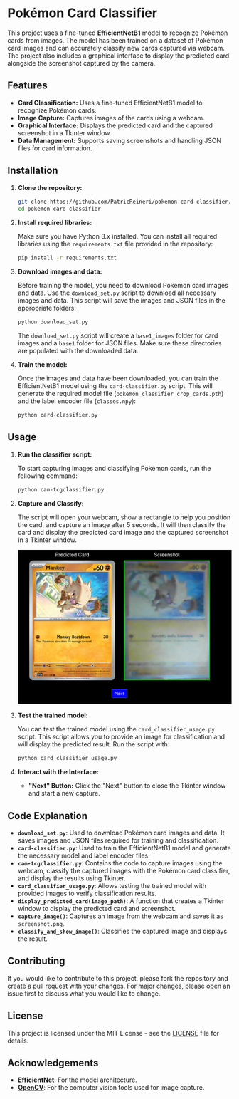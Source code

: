 # Pokémon Card Classifier

This project uses a fine-tuned **EfficientNetB1** model to recognize Pokémon cards from images. The model has been trained on a dataset of Pokémon card images and can accurately classify new cards captured via webcam. The project also includes a graphical interface to display the predicted card alongside the screenshot captured by the camera.

## Features

- **Card Classification:** Uses a fine-tuned EfficientNetB1 model to recognize Pokémon cards.
- **Image Capture:** Captures images of the cards using a webcam.
- **Graphical Interface:** Displays the predicted card and the captured screenshot in a Tkinter window.
- **Data Management:** Supports saving screenshots and handling JSON files for card information.

## Installation

1. **Clone the repository:**

    ```bash
    git clone https://github.com/PatricReineri/pokemon-card-classifier.git
    cd pokemon-card-classifier
    ```

2. **Install required libraries:**

    Make sure you have Python 3.x installed. You can install all required libraries using the `requirements.txt` file provided in the repository:

    ```bash
    pip install -r requirements.txt
    ```

3. **Download images and data:**

    Before training the model, you need to download Pokémon card images and data. Use the `download_set.py` script to download all necessary images and data. This script will save the images and JSON files       in the appropriate folders:

    ```bash
    python download_set.py
    ```
    The `download_set.py` script will create a `base1_images` folder for card images and a `base1` folder for JSON files. Make sure these directories are populated with the downloaded data.

4. **Train the model:**

    Once the images and data have been downloaded, you can train the EfficientNetB1 model using the `card-classifier.py` script. This will generate the required model file       (`pokemon_classifier_crop_cards.pth`) and the label encoder file (`classes.npy`):

    ```bash
    python card-classifier.py
    ```

## Usage

1. **Run the classifier script:**

    To start capturing images and classifying Pokémon cards, run the following command:

    ```bash
    python cam-tcgclassifier.py
    ```

2. **Capture and Classify:**

    The script will open your webcam, show a rectangle to help you position the card, and capture an image after 5 seconds. It will then classify the card and display the predicted card image and the captured screenshot in a Tkinter window.

    ![Webcam Capture](w1.png)

4. **Test the trained model:**

    You can test the trained model using the `card_classifier_usage.py` script. This script allows you to provide an image for classification and will display the predicted result. Run the script with:

    ```bash
    python card_classifier_usage.py
    ```

5. **Interact with the Interface:**

    - **"Next" Button:** Click the "Next" button to close the Tkinter window and start a new capture.

## Code Explanation

- **`download_set.py`**: Used to download Pokémon card images and data. It saves images and JSON files required for training and classification.
- **`card-classifier.py`**: Used to train the EfficientNetB1 model and generate the necessary model and label encoder files.
- **`cam-tcgclassifier.py`**: Contains the code to capture images using the webcam, classify the captured images with the Pokémon card classifier, and display the results using Tkinter.
- **`card_classifier_usage.py`**: Allows testing the trained model with provided images to verify classification results.
- **`display_predicted_card(image_path)`**: A function that creates a Tkinter window to display the predicted card and screenshot.
- **`capture_image()`**: Captures an image from the webcam and saves it as `screenshot.png`.
- **`classify_and_show_image()`**: Classifies the captured image and displays the result.

## Contributing

If you would like to contribute to this project, please fork the repository and create a pull request with your changes. For major changes, please open an issue first to discuss what you would like to change.

## License

This project is licensed under the MIT License - see the [LICENSE](LICENSE) file for details.

## Acknowledgements

- **[EfficientNet](https://arxiv.org/abs/1905.11946)**: For the model architecture.
- **[OpenCV](https://opencv.org/)**: For the computer vision tools used for image capture.
